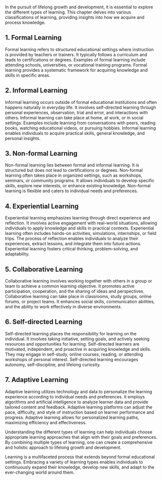 
In the pursuit of lifelong growth and development, it is essential to explore the different types of learning. This chapter delves into various classifications of learning, providing insights into how we acquire and process knowledge.

**1. Formal Learning**
----------------------

Formal learning refers to structured educational settings where instruction is provided by teachers or trainers. It typically follows a curriculum and leads to certifications or degrees. Examples of formal learning include attending schools, universities, or vocational training programs. Formal learning provides a systematic framework for acquiring knowledge and skills in specific areas.

**2. Informal Learning**
------------------------

Informal learning occurs outside of formal educational institutions and often happens naturally in everyday life. It involves self-directed learning through personal experiences, observation, trial and error, and interactions with others. Informal learning can take place at home, at work, or in social settings. Examples include learning from conversations with peers, reading books, watching educational videos, or pursuing hobbies. Informal learning enables individuals to acquire practical skills, general knowledge, and personal insights.

**3. Non-formal Learning**
--------------------------

Non-formal learning lies between formal and informal learning. It is structured but does not lead to certifications or degrees. Non-formal learning often takes place in organized settings, such as workshops, seminars, or community programs. It allows individuals to develop specific skills, explore new interests, or enhance existing knowledge. Non-formal learning is flexible and caters to individual needs and preferences.

**4. Experiential Learning**
----------------------------

Experiential learning emphasizes learning through direct experience and reflection. It involves active engagement with real-world situations, allowing individuals to apply knowledge and skills in practical contexts. Experiential learning often includes hands-on activities, simulations, internships, or field trips. The process of reflection enables individuals to analyze their experiences, extract lessons, and integrate them into future actions. Experiential learning fosters critical thinking, problem-solving, and adaptability.

**5. Collaborative Learning**
-----------------------------

Collaborative learning involves working together with others in a group or team to achieve a common learning objective. It promotes active participation, cooperation, and the sharing of ideas and perspectives. Collaborative learning can take place in classrooms, study groups, online forums, or project teams. It enhances social skills, communication abilities, and the ability to work effectively in diverse environments.

**6. Self-directed Learning**
-----------------------------

Self-directed learning places the responsibility for learning on the individual. It involves taking initiative, setting goals, and actively seeking resources and opportunities for learning. Self-directed learners are motivated, independent, and proactive in acquiring knowledge and skills. They may engage in self-study, online courses, reading, or attending workshops of personal interest. Self-directed learning encourages autonomy, self-discipline, and lifelong curiosity.

**7. Adaptive Learning**
------------------------

Adaptive learning utilizes technology and data to personalize the learning experience according to individual needs and preferences. It employs algorithms and artificial intelligence to analyze learner data and provide tailored content and feedback. Adaptive learning platforms can adjust the pace, difficulty, and style of instruction based on learner performance and progress. Adaptive learning allows for personalized learning paths, maximizing efficiency and effectiveness.

Understanding the different types of learning can help individuals choose appropriate learning approaches that align with their goals and preferences. By combining multiple types of learning, one can create a comprehensive and holistic approach to lifelong growth and development.

Learning is a multifaceted process that extends beyond formal educational settings. Embracing a variety of learning types enables individuals to continuously expand their knowledge, develop new skills, and adapt to the ever-changing world around them.
